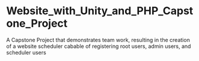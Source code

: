 # Website_with_Unity_and_PHP_Capstone_Project
 A Capstone Project that demonstrates team work, resulting in the creation of a website scheduler cabable of registering root users, admin users, and scheduler users
